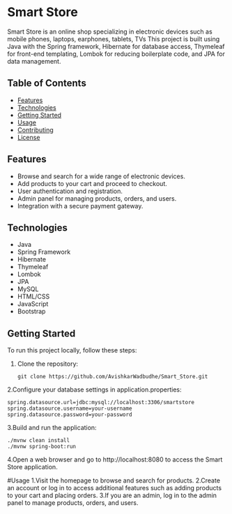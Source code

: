 # Smart Store

Smart Store is an online shop specializing in electronic devices such as mobile phones, laptops, earphones, tablets, TVs
This project is built using Java with the Spring framework, Hibernate for database access, Thymeleaf for front-end templating, Lombok for reducing boilerplate code, and JPA for data management.

## Table of Contents

- [Features](#features)
- [Technologies](#technologies)
- [Getting Started](#getting-started)
- [Usage](#usage)
- [Contributing](#contributing)
- [License](#license)

## Features

- Browse and search for a wide range of electronic devices.
- Add products to your cart and proceed to checkout.
- User authentication and registration.
- Admin panel for managing products, orders, and users.
- Integration with a secure payment gateway.

## Technologies

- Java
- Spring Framework
- Hibernate
- Thymeleaf
- Lombok
- JPA
- MySQL
- HTML/CSS
- JavaScript
- Bootstrap

## Getting Started

To run this project locally, follow these steps:

1. Clone the repository:

   ```shell
   git clone https://github.com/AvishkarWadbudhe/Smart_Store.git

2.Configure your database settings in application.properties:
  ```shell
spring.datasource.url=jdbc:mysql://localhost:3306/smartstore
spring.datasource.username=your-username
spring.datasource.password=your-password
```
3.Build and run the application:
```shell
./mvnw clean install
./mvnw spring-boot:run
```

4.Open a web browser and go to http://localhost:8080 to access the Smart Store application.

#Usage
1.Visit the homepage to browse and search for products.
2.Create an account or log in to access additional features such as adding products to your cart and placing orders.
3.If you are an admin, log in to the admin panel to manage products, orders, and users.

